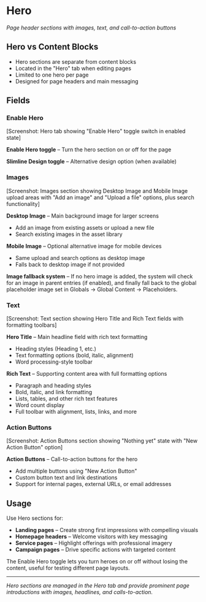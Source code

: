 # Hero

*Page header sections with images, text, and call-to-action buttons*

## Hero vs Content Blocks

- Hero sections are separate from content blocks
- Located in the "Hero" tab when editing pages
- Limited to one hero per page
- Designed for page headers and main messaging

## Fields

### Enable Hero

[Screenshot: Hero tab showing "Enable Hero" toggle switch in enabled state]

**Enable Hero toggle** – Turn the hero section on or off for the page

**Slimline Design toggle** – Alternative design option (when available)

### Images

[Screenshot: Images section showing Desktop Image and Mobile Image upload areas with "Add an image" and "Upload a file" options, plus search functionality]

**Desktop Image** – Main background image for larger screens
- Add an image from existing assets or upload a new file
- Search existing images in the asset library

**Mobile Image** – Optional alternative image for mobile devices  
- Same upload and search options as desktop image
- Falls back to desktop image if not provided

**Image fallback system** – If no hero image is added, the system will check for an image in parent entries (if enabled), and finally fall back to the global placeholder image set in Globals → Global Content → Placeholders.

### Text

[Screenshot: Text section showing Hero Title and Rich Text fields with formatting toolbars]

**Hero Title** – Main headline field with rich text formatting
- Heading styles (Heading 1, etc.)
- Text formatting options (bold, italic, alignment)
- Word processing-style toolbar

**Rich Text** – Supporting content area with full formatting options
- Paragraph and heading styles
- Bold, italic, and link formatting
- Lists, tables, and other rich text features
- Word count display
- Full toolbar with alignment, lists, links, and more

### Action Buttons

[Screenshot: Action Buttons section showing "Nothing yet" state with "New Action Button" option]

**Action Buttons** – Call-to-action buttons for the hero
- Add multiple buttons using "New Action Button"
- Custom button text and link destinations
- Support for internal pages, external URLs, or email addresses

## Usage

Use Hero sections for:
- **Landing pages** – Create strong first impressions with compelling visuals
- **Homepage headers** – Welcome visitors with key messaging
- **Service pages** – Highlight offerings with professional imagery
- **Campaign pages** – Drive specific actions with targeted content

The Enable Hero toggle lets you turn heroes on or off without losing the content, useful for testing different page layouts.

---

*Hero sections are managed in the Hero tab and provide prominent page introductions with images, headlines, and calls-to-action.*